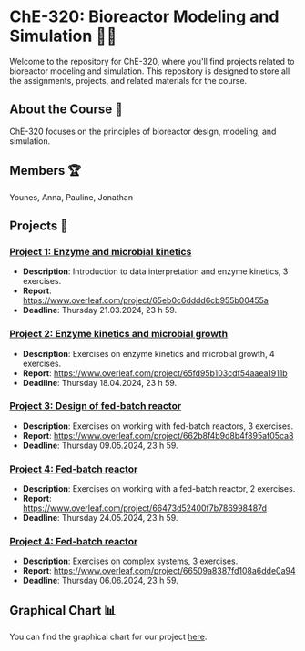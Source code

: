 # ChE-320: Bioreactor Modeling and Simulation 🌱🔬

Welcome to the repository for ChE-320, where you'll find projects related to bioreactor modeling and simulation. This repository is designed to store all the assignments, projects, and related materials for the course.

## About the Course 📜

ChE-320 focuses on the principles of bioreactor design, modeling, and simulation.

## Members 🏆
Younes, Anna, Pauline, Jonathan

## Projects 🚧

### [Project 1: Enzyme and microbial kinetics](https://github.com/jonathanrsr/biochemical/tree/999d2cb1603cd3557ab0f6503d121babf395c98b/Projects/1.%20Enzyme%20and%20microbial%20kinetics)
   - **Description**: Introduction to data interpretation and enzyme kinetics, 3 exercises.
   - **Report**: https://www.overleaf.com/project/65eb0c6dddd6cb955b00455a
   - **Deadline**: Thursday 21.03.2024, 23 h 59.

### [Project 2: Enzyme kinetics and microbial growth](https://github.com/jonathanrsr/biochemical/tree/79830575a48389b561d4a5034a9525fdfd24ae18/Projects/2.%20Enzyme%20kinetics%20and%20microbial%20growth)
   - **Description**: Exercises on enzyme kinetics and microbial growth, 4 exercises.
   - **Report**: https://www.overleaf.com/project/65fd95b103cdf54aaea1911b
   - **Deadline**: Thursday 18.04.2024, 23 h 59.

### [Project 3: Design of fed-batch reactor](https://github.com/jonathanrsr/biochemical/tree/main/Projects/3.%20Design%20of%20fed-batch%20bioreactors)
   - **Description**: Exercises on working with fed-batch reactors, 3 exercises.
   - **Report**: https://www.overleaf.com/project/662b8f4b9d8b4f895af05ca8
   - **Deadline**: Thursday 09.05.2024, 23 h 59.

### [Project 4: Fed-batch reactor](https://github.com/jonathanrsr/biochemical/tree/main/Projects/4.%20Fed-batch%20reactor)
   - **Description**: Exercises on working with a fed-batch reactor, 2 exercises.
   - **Report**: https://www.overleaf.com/project/66473d52400f7b786998487d
   - **Deadline**: Thursday 24.05.2024, 23 h 59.

### [Project 4: Fed-batch reactor](https://github.com/jonathanrsr/biochemical/tree/main/Projects/4.%20Fed-batch%20reactor)
   - **Description**: Exercises on complex systems, 3 exercises.
   - **Report**: https://www.overleaf.com/project/66509a8387fd108a6dde0a94
   - **Deadline**: Thursday 06.06.2024, 23 h 59.

## Graphical Chart 📊

You can find the graphical chart for our project [here](graphical%20chart.md).
